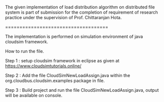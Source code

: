 The given implementation of load distribution algorithm on distributed file system is part of submission for the completion of requirement of research practice under the supervision of Prof. Chittaranjan Hota.

====================================


The implementation is performed on simulation environment of java cloudsim framework.


How to run the file.

Step 1 : setup cloudsim framework in eclipse as given at https://www.cloudsimtutorials.online/

Step 2 : Add the file CloudSimNewLoadAssign.java within the org.cloudbus.cloudsim.examples package in file.

Step 3 : Build project and run the file CloudSimNewLoadAssign.java, output will be available on console.

